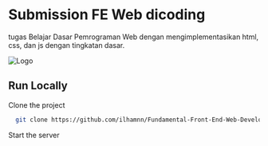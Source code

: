 
# Submission FE Web dicoding

tugas Belajar Dasar Pemrograman Web dengan mengimplementasikan html, css, dan js dengan tingkatan dasar.


![Logo](https://dicoding-web-img.sgp1.cdn.digitaloceanspaces.com/original/commons/certificate_logo.png)


## Run Locally

Clone the project

```bash
  git clone https://github.com/ilhamnn/Fundamental-Front-End-Web-Development.git
```


Start the server


